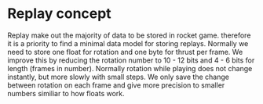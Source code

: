 # Replay concept

Replay make out the majority of data to be stored in rocket game. therefore it is a priority to find a minimal data model for storing replays. Normally we need to store one float for rotation and one byte for thrust per frame. We improve this by reducing the rotation number to 10 - 12 bits and 4 - 6 bits for length (frames in number). Normally rotation while playing does not change instantly, but more slowly with small steps. We only save the change between rotation on each frame and give more precision to smaller numbers similiar to how floats work.
